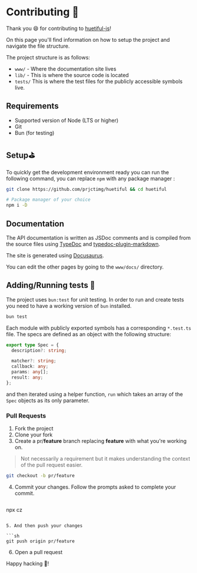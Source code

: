 # Contributing 💙

Thank you :smile: for contributing to [huetiful-js](https://github.com/prjctimg/huetiful)!

On this page you'll find information on how to setup the project and navigate the file structure.

The project structure is as follows:

- `www/` - Where the documentation site lives
- `lib/` - This is where the source code is located
- `tests/`  This is where the test  files for the publicly accessible symbols live.

## Requirements

- Supported version of Node (LTS or higher)
- Git
- Bun (for testing)

## Setup⛳

To quickly get the development environment ready you can run  the following command, you can replace `npm` with any package manager :

```sh
git clone https://github.com/prjctimg/huetiful && cd huetiful 

# Package manager of your choice
npm i -D
```

## Documentation

The API documentation is written as  JSDoc comments and is compiled from the source files using [TypeDoc][typedoc] and  [typedoc-plugin-markdown][markdown-plugin].

The site is generated using [Docusaurus](https://docusaurus.io).

You can edit the other pages by going to the `www/docs/` directory.

## Adding/Running tests  🧪

The project uses `bun:test` for unit testing. In order to run and create tests you need to have a working version of `bun` installed.

```sh
bun test

```

Each module with publicly exported symbols has a corresponding `*.test.ts` file. The specs are defined as an object with the following structure:

```ts
export type Spec = {
  description?: string;

  matcher?: string;
  callback: any;
  params: any[];
  result: any;
};
```

and then iterated using a helper function, `run` which takes an array of the `Spec` objects as its only parameter.

### Pull Requests

1. Fork the project
2. Clone your fork
3. Create a pr/**feature** branch replacing **feature** with what you're working on.

> Not necessarily a requirement but it makes understanding the context of the pull request easier.

   ```sh
   git checkout -b pr/feature
   ```

4. Commit your changes. Follow the prompts asked to complete your commit.

   ```sh

npx cz

   ```

5. And then push your changes

   ```sh
   git push origin pr/feature
   ```

6. Open a pull request

Happy hacking 🚀!

[typedoc]:[https://npmjs.com/package/typedoc]
[markdown-plugin]:[https://npmjs.com/package/typedoc-plugin-markdown]
